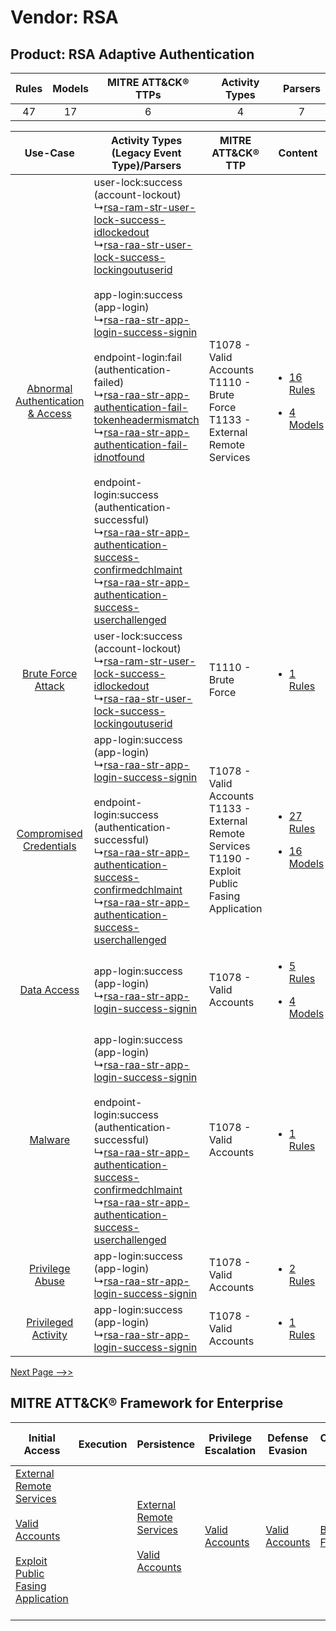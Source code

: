 Vendor: RSA
===========
Product: RSA Adaptive Authentication
------------------------------------
| Rules | Models | MITRE ATT&CK® TTPs | Activity Types | Parsers |
|:-----:|:------:|:------------------:|:--------------:|:-------:|
|  47   |   17   |         6          |       4        |    7    |

|    Use-Case    | Activity Types (Legacy Event Type)/Parsers    | MITRE ATT&CK® TTP    | Content    |
|:----:| ---- | ---- | ---- |
| [Abnormal Authentication & Access](../../../UseCases/uc_abnormal_authentication_&_access.md) |  user-lock:success (account-lockout)<br> ↳[rsa-ram-str-user-lock-success-idlockedout](Ps/pC_rsaramstruserlocksuccessidlockedout.md)<br> ↳[rsa-raa-str-user-lock-success-lockingoutuserid](Ps/pC_rsaraastruserlocksuccesslockingoutuserid.md)<br><br> app-login:success (app-login)<br> ↳[rsa-raa-str-app-login-success-signin](Ps/pC_rsaraastrapploginsuccesssignin.md)<br><br> endpoint-login:fail (authentication-failed)<br> ↳[rsa-raa-str-app-authentication-fail-tokenheadermismatch](Ps/pC_rsaraastrappauthenticationfailtokenheadermismatch.md)<br> ↳[rsa-raa-str-app-authentication-fail-idnotfound](Ps/pC_rsaraastrappauthenticationfailidnotfound.md)<br><br> endpoint-login:success (authentication-successful)<br> ↳[rsa-raa-str-app-authentication-success-confirmedchlmaint](Ps/pC_rsaraastrappauthenticationsuccessconfirmedchlmaint.md)<br> ↳[rsa-raa-str-app-authentication-success-userchallenged](Ps/pC_rsaraastrappauthenticationsuccessuserchallenged.md)<br> | T1078 - Valid Accounts<br>T1110 - Brute Force<br>T1133 - External Remote Services<br>    | [<ul><li>16 Rules</li></ul><ul><li>4 Models</li></ul>](RM/r_m_rsa_rsa_adaptive_authentication_Abnormal_Authentication_&_Access.md) |
|    [Brute Force Attack](../../../UseCases/uc_brute_force_attack.md)    |  user-lock:success (account-lockout)<br> ↳[rsa-ram-str-user-lock-success-idlockedout](Ps/pC_rsaramstruserlocksuccessidlockedout.md)<br> ↳[rsa-raa-str-user-lock-success-lockingoutuserid](Ps/pC_rsaraastruserlocksuccesslockingoutuserid.md)<br>    | T1110 - Brute Force<br>    | [<ul><li>1 Rules</li></ul>](RM/r_m_rsa_rsa_adaptive_authentication_Brute_Force_Attack.md)    |
|          [Compromised Credentials](../../../UseCases/uc_compromised_credentials.md)          |  app-login:success (app-login)<br> ↳[rsa-raa-str-app-login-success-signin](Ps/pC_rsaraastrapploginsuccesssignin.md)<br><br> endpoint-login:success (authentication-successful)<br> ↳[rsa-raa-str-app-authentication-success-confirmedchlmaint](Ps/pC_rsaraastrappauthenticationsuccessconfirmedchlmaint.md)<br> ↳[rsa-raa-str-app-authentication-success-userchallenged](Ps/pC_rsaraastrappauthenticationsuccessuserchallenged.md)<br>    | T1078 - Valid Accounts<br>T1133 - External Remote Services<br>T1190 - Exploit Public Fasing Application<br> | [<ul><li>27 Rules</li></ul><ul><li>16 Models</li></ul>](RM/r_m_rsa_rsa_adaptive_authentication_Compromised_Credentials.md)         |
|    [Data Access](../../../UseCases/uc_data_access.md)    |  app-login:success (app-login)<br> ↳[rsa-raa-str-app-login-success-signin](Ps/pC_rsaraastrapploginsuccesssignin.md)<br>    | T1078 - Valid Accounts<br>    | [<ul><li>5 Rules</li></ul><ul><li>4 Models</li></ul>](RM/r_m_rsa_rsa_adaptive_authentication_Data_Access.md)    |
|    [Malware](../../../UseCases/uc_malware.md)    |  app-login:success (app-login)<br> ↳[rsa-raa-str-app-login-success-signin](Ps/pC_rsaraastrapploginsuccesssignin.md)<br><br> endpoint-login:success (authentication-successful)<br> ↳[rsa-raa-str-app-authentication-success-confirmedchlmaint](Ps/pC_rsaraastrappauthenticationsuccessconfirmedchlmaint.md)<br> ↳[rsa-raa-str-app-authentication-success-userchallenged](Ps/pC_rsaraastrappauthenticationsuccessuserchallenged.md)<br>    | T1078 - Valid Accounts<br>    | [<ul><li>1 Rules</li></ul>](RM/r_m_rsa_rsa_adaptive_authentication_Malware.md)    |
|    [Privilege Abuse](../../../UseCases/uc_privilege_abuse.md)    |  app-login:success (app-login)<br> ↳[rsa-raa-str-app-login-success-signin](Ps/pC_rsaraastrapploginsuccesssignin.md)<br>    | T1078 - Valid Accounts<br>    | [<ul><li>2 Rules</li></ul>](RM/r_m_rsa_rsa_adaptive_authentication_Privilege_Abuse.md)    |
|    [Privileged Activity](../../../UseCases/uc_privileged_activity.md)    |  app-login:success (app-login)<br> ↳[rsa-raa-str-app-login-success-signin](Ps/pC_rsaraastrapploginsuccesssignin.md)<br>    | T1078 - Valid Accounts<br>    | [<ul><li>1 Rules</li></ul>](RM/r_m_rsa_rsa_adaptive_authentication_Privileged_Activity.md)    |
[Next Page -->>](2_ds_rsa_rsa_adaptive_authentication.md)

MITRE ATT&CK® Framework for Enterprise
--------------------------------------
| Initial Access                                                                                                                                                                                                                         | Execution | Persistence                                                                                                                                      | Privilege Escalation                                                | Defense Evasion                                                     | Credential Access                                                | Discovery | Lateral Movement | Collection | Command and Control                                                                                                                       | Exfiltration | Impact |
| -------------------------------------------------------------------------------------------------------------------------------------------------------------------------------------------------------------------------------------- | --------- | ------------------------------------------------------------------------------------------------------------------------------------------------ | ------------------------------------------------------------------- | ------------------------------------------------------------------- | ---------------------------------------------------------------- | --------- | ---------------- | ---------- | ----------------------------------------------------------------------------------------------------------------------------------------- | ------------ | ------ |
| [External Remote Services](https://attack.mitre.org/techniques/T1133)<br><br>[Valid Accounts](https://attack.mitre.org/techniques/T1078)<br><br>[Exploit Public Fasing Application](https://attack.mitre.org/techniques/T1190)<br><br> |           | [External Remote Services](https://attack.mitre.org/techniques/T1133)<br><br>[Valid Accounts](https://attack.mitre.org/techniques/T1078)<br><br> | [Valid Accounts](https://attack.mitre.org/techniques/T1078)<br><br> | [Valid Accounts](https://attack.mitre.org/techniques/T1078)<br><br> | [Brute Force](https://attack.mitre.org/techniques/T1110)<br><br> |           |                  |            | [Proxy: Multi-hop Proxy](https://attack.mitre.org/techniques/T1090/003)<br><br>[Proxy](https://attack.mitre.org/techniques/T1090)<br><br> |              |        |